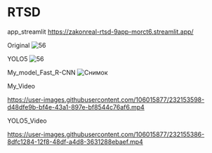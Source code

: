 # RTSD

app_streamlit
https://zakonreal-rtsd-9app-morct6.streamlit.app/

Original
![56](https://user-images.githubusercontent.com/106015877/232149851-d725de4e-1026-40d9-8d07-a2570e473660.jpg)

YOLO5
![56](https://user-images.githubusercontent.com/106015877/232149545-2d91e0e3-9d9e-4750-a055-1b2f560d2b25.jpg)

My_model_Fast_R-CNN
![Снимок](https://user-images.githubusercontent.com/106015877/232149937-c46d96e9-44e1-457c-8023-c14aa73eaa81.PNG)

My_Video

https://user-images.githubusercontent.com/106015877/232153598-d48dfe9b-bf4e-43a1-897e-bf8544c76af6.mp4

YOLO5_Video

https://user-images.githubusercontent.com/106015877/232155386-8dfc1284-12f8-48df-a4d8-3631288ebaef.mp4


